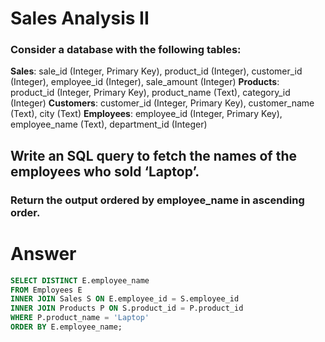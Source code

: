 # Sales Analysis II

### Consider a database with the following tables:

**Sales**: sale_id (Integer, Primary Key), product_id (Integer), customer_id (Integer), employee_id (Integer), sale_amount (Integer)
**Products**: product_id (Integer, Primary Key), product_name (Text), category_id (Integer)
**Customers**: customer_id (Integer, Primary Key), customer_name (Text), city (Text)
**Employees**: employee_id (Integer, Primary Key), employee_name (Text), department_id (Integer)

## Write an SQL query to fetch the names of the employees who sold ‘Laptop’.

### Return the output ordered by employee_name in ascending order.

# Answer

```sql
SELECT DISTINCT E.employee_name
FROM Employees E
INNER JOIN Sales S ON E.employee_id = S.employee_id
INNER JOIN Products P ON S.product_id = P.product_id
WHERE P.product_name = 'Laptop'
ORDER BY E.employee_name;
